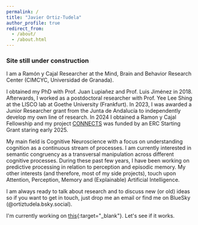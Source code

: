 ```yaml
---
permalink: /
title: "Javier Ortiz-Tudela"
author_profile: true
redirect_from: 
  - /about/
  - /about.html
---
```


### Site still under construction

I am a Ramón y Cajal Researcher at the Mind, Brain and Behavior Research Center (CIMCYC, Universidad de Granada). 

I obtained my PhD with Prof. Juan Lupiañez and Prof. Luis Jiménez in 2018. Afterwards, I worked as a postdoctoral researcher with Prof. Yee Lee Shing at the LISCO lab at Goethe University (Frankfurt). In 2023, I was awarded a Junior Researcher grant from the Junta de Andalucía to independently develop my own line of research. In 2024 I obtained a Ramon y Cajal Fellowship and my project [CONNECTS](https://sites.google.com/view/connects-site) was funded by an ERC Starting Grant staring early 2025.

My main field is Cognitive Neuroscience with a focus on understanding cognition as a continuous stream of processes. I am currently interested in semantic congruency as a transversal manipulation across different cognitive processes. During these past few years, I have been working on predictive processing in relation to perception and episodic memory. My other interests (and therefore, most of my side projects), touch upon Attention, Perception, Memory and (Explainable) Artificial Intelligence. 

I am always ready to talk about research and to discuss new (or old) ideas so if you want to get in touch, just drop me an email or find me on BlueSky (@ortiztudela.bsky.social).

I'm currently working on [this](files/lab-network.html){:target="_blank"}. Let's see if it works.

